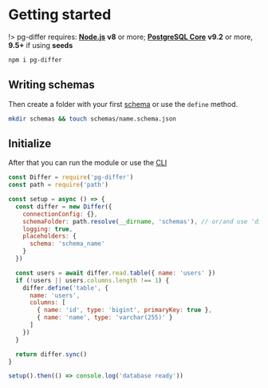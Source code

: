 # Getting started

!> pg-differ requires: **[Node.js](https://nodejs.org/)** **v8** or more; **[PostgreSQL Core](https://www.postgresql.org/download/)** **v9.2** or more, **9.5+** if using **seeds**

```bash
npm i pg-differ
```

## Writing schemas

Then create a folder with your first [schema](entities.md) or use the `define` method.

```bash
mkdir schemas && touch schemas/name.schema.json
```

## Initialize

After that you can run the module or use the [CLI](cli.md)

```javascript
const Differ = require('pg-differ')
const path = require('path')

const setup = async () => {
  const differ = new Differ({
    connectionConfig: {},
    schemaFolder: path.resolve(__dirname, 'schemas'), // or/and use 'differ.define' method,
    logging: true,
    placeholders: {
      schema: 'schema_name'
    }
  })

  const users = await differ.read.table({ name: 'users' })
  if (!users || users.columns.length !== 1) {
    differ.define('table', {
      name: 'users',
      columns: [
        { name: 'id', type: 'bigint', primaryKey: true },
        { name: 'name', type: 'varchar(255)' }
      ]
    })
  }

  return differ.sync()
}

setup().then(() => console.log('database ready'))
```
